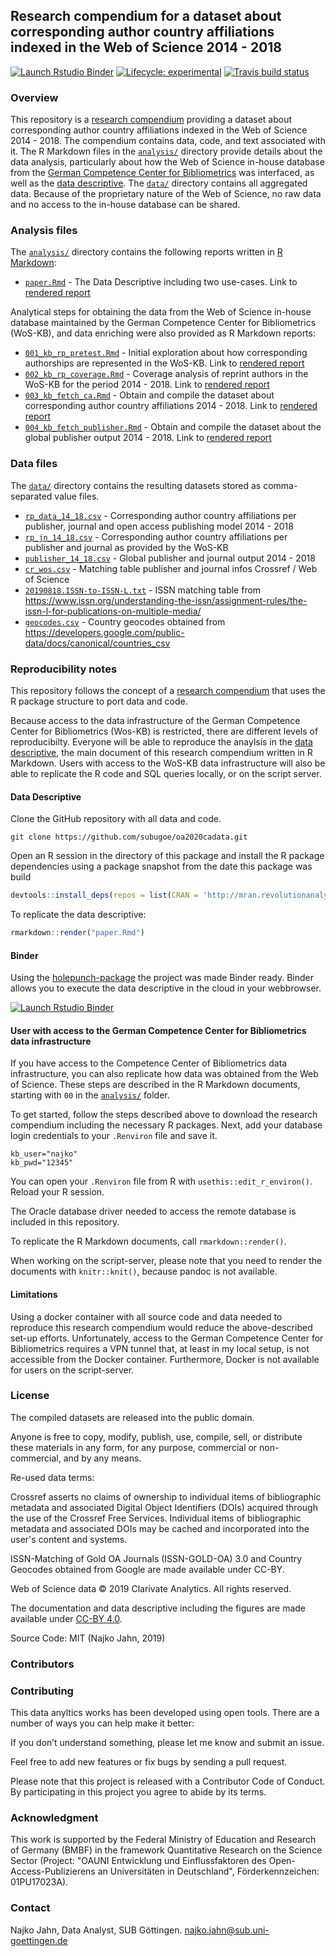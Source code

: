 
## Research compendium for a dataset about corresponding author country affiliations indexed in the Web of Science 2014 - 2018

<!-- badges: start -->
[![Launch Rstudio Binder](http://mybinder.org/badge_logo.svg)](https://mybinder.org/v2/gh/subugoe/oa2020cadata/master?urlpath=rstudio)
[![Lifecycle: experimental](https://img.shields.io/badge/lifecycle-experimental-orange.svg)](https://www.tidyverse.org/lifecycle/#experimental)
[![Travis build status](https://travis-ci.org/subugoe/oa2020cadata.svg?branch=master)](https://travis-ci.org/subugoe/oa2020cadata)
<!-- badges: end -->

### Overview

This repository is a [research compendium](https://doi.org/10.7287/peerj.preprints.3192v2) providing a dataset about corresponding author country affiliations indexed in the Web of Science 2014 - 2018. The compendium contains data, code, and text associated with it. The R Markdown files in the [`analysis/`](analysis/) directory provide details about the data analysis, particularly about how the Web of Science in-house database from the [German Competence Center for Bibliometrics](http://www.bibliometrie.info/) was interfaced, as well as the [data descriptive](analysis/paper.md). The [`data/`](data/) directory contains all aggregated data. Because of the proprietary nature of the Web of Science, no raw data and no access to the in-house database can be shared. 

### Analysis files

The [`analysis/`](analysis/) directory contains the following reports written in [R Markdown](https://rmarkdown.rstudio.com/):

- [`paper.Rmd`](analysis/paper.Rmd) - The Data Descriptive including two use-cases. Link to [rendered report](analysis/paper.md)

Analytical steps for obtaining the data from the Web of Science in-house database maintained by the German Competence Center for Bibliometrics (WoS-KB), and data enriching were also provided as R Markdown reports:

- [`001_kb_rp_pretest.Rmd`](analysis/001_kb_rp_pretest.Rmd) - Initial exploration about how corresponding authorships are represented in the WoS-KB. Link to [rendered report](analysis/001_kb_rp_pretest.md)
- [`002_kb_rp_coverage.Rmd`](analysis/002_kb_rp_coverage.Rmd) - Coverage analysis of reprint authors in the WoS-KB for the period 2014 - 2018. Link to [rendered report](analysis/002_kb_rp_coverage.md)
- [`003_kb_fetch_ca.Rmd`](analysis/003_kb_fetch_ca.Rmd) - Obtain and compile the dataset about corresponding author country affiliations 2014 - 2018. Link to [rendered report](analysis/003_kb_fetch_ca.md)
- [`004_kb_fetch_publisher.Rmd`](analysis/004_kb_fetch_publisher.Rmd) - Obtain and compile the dataset about the global publisher output 2014 - 2018. Link to [rendered report](analysis/004_kb_fetch_publisher.md)

### Data files

The [`data/`](data/) directory contains the resulting datasets stored as comma-separated value files.

- [`rp_data_14_18.csv`](data/rp_data_14_18.csv) - Corresponding author country affiliations per publisher, journal and open access publishing model 2014 - 2018
- [`rp_jn_14_18.csv`](data/rp_jn_14_18.csv) - Corresponding author country affiliations per publisher and journal as provided by the WoS-KB
- [`publisher_14_18.csv`](data/publisher_14_18.csv) - Global publisher and journal output 2014 - 2018 
- [`cr_wos.csv`](data/cr_wos.csv) - Matching table publisher and journal infos Crossref / Web of Science
- [`20190818.ISSN-to-ISSN-L.txt`](data/20190818.ISSN-to-ISSN-L.txt) - ISSN matching table from <https://www.issn.org/understanding-the-issn/assignment-rules/the-issn-l-for-publications-on-multiple-media/>
- [`geocodes.csv`](data/geocodes.csv) - Country geocodes obtained from <https://developers.google.com/public-data/docs/canonical/countries_csv>

### Reproducibility notes

This repository follows the concept of a [research compendium](https://doi.org/10.7287/peerj.preprints.3192v2) that uses the R package structure to port data and code. 

Because access to the data infrastructure of the German Competence Center for Bibliometrics (Wos-KB) is restricted, there are different levels of reproducibilty. Everyone will be able to reproduce the anaylsis in the [data descriptive](analysis/paper.md), the main document of this research compendium written in R Markdown. Users with access to the WoS-KB data infrastructure will also be able to replicate the R code and SQL queries locally, or on the script server.

#### Data Descriptive

Clone the GitHub repository with all data and code.

```
git clone https://github.com/subugoe/oa2020cadata.git
```

Open an R session in the directory of this package and install the R package dependencies using a package snapshot from the date this package was build

```r
devtools::install_deps(repos = list(CRAN = 'http://mran.revolutionanalytics.com/snapshot/2019-09-08/'))
```

To replicate the data descriptive:

```r
rmarkdown::render("paper.Rmd")
```

#### Binder 

Using the [holepunch-package](https://github.com/karthik/holepunch) the project was made Binder ready. Binder allows you to execute the data descriptive in the cloud in your webbrowser.

[![Launch Rstudio Binder](http://mybinder.org/badge_logo.svg)](https://mybinder.org/v2/gh/subugoe/oa2020cadata/master?urlpath=rstudio)

#### User with access to the  German Competence Center for Bibliometrics data infrastructure

If you have access to the Competence Center of Bibliometrics data infrastructure, you can also replicate how data was obtained from the Web of Science. These steps are described in the R Markdown documents, starting with `00` in the [`analysis/`](analysis/) folder.

To get started, follow the steps described above to download the research compendium including the necessary R packages. Next, add your database login credentials to your `.Renviron` file and save it. 

```
kb_user="najko"
kb_pwd="12345"
```

You can open your `.Renviron` file from R with `usethis::edit_r_environ()`. Reload your R session.

The Oracle database driver needed to access the remote database is included in this repository.

To replicate the R Markdown documents, call `rmarkdown::render()`. 

When working on the script-server, please note that you need to render the documents with `knitr::knit()`, because pandoc is not available.   

#### Limitations

Using a docker container with all source code and data needed to reproduce this research compendium would reduce the above-described set-up efforts. Unfortunately, access to the German Competence Center for Bibliometrics requires a VPN tunnel that, at least in my local setup, is not accessible from the Docker container. Furthermore, Docker is not available for users on the script-server. 

### License

The compiled datasets are released into the public domain.

Anyone is free to copy, modify, publish, use, compile, sell, or distribute these materials in any form, for any purpose, commercial or non-commercial, and by any means.

Re-used data terms:

Crossref asserts no claims of ownership to individual items of bibliographic metadata and associated Digital Object Identifiers (DOIs) acquired through the use of the Crossref Free Services. Individual items of bibliographic metadata and associated DOIs may be cached and incorporated into the user's content and systems.

ISSN-Matching of Gold OA Journals (ISSN-GOLD-OA) 3.0 and Country Geocodes obtained from Google are made available under CC-BY.

Web of Science data © 2019 Clarivate Analytics. All rights reserved.

The documentation and data descriptive including the figures are made available under [CC-BY 4.0](https://creativecommons.org/licenses/by/4.0/).

Source Code: MIT (Najko Jahn, 2019)

### Contributors

### Contributing

This data anyltics works has been developed using open tools. There are a number of ways you can help make it better:

If you don’t understand something, please let me know and submit an issue.

Feel free to add new features or fix bugs by sending a pull request.

Please note that this project is released with a Contributor Code of Conduct. By participating in this project you agree to abide by its terms.

### Acknowledgment

This work is supported by the Federal Ministry of Education and Research of Germany (BMBF) in the framework Quantitative Research on the Science Sector (Project: "OAUNI Entwicklung und Einflussfaktoren des Open-Access-Publizierens an Universitäten in Deutschland", Förderkennzeichen: 01PU17023A).

### Contact

Najko Jahn, Data Analyst, SUB Göttingen. najko.jahn@sub.uni-goettingen.de





